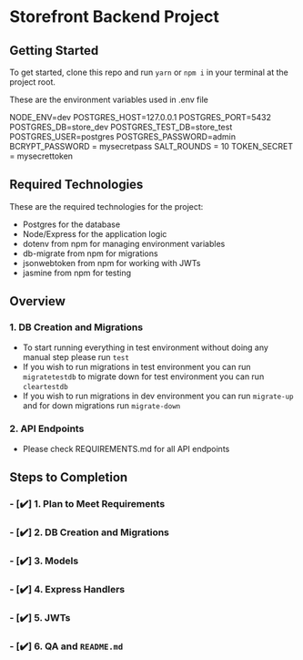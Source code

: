 # Storefront Backend Project

## Getting Started

To get started, clone this repo and run `yarn` or `npm i` in your terminal at the project root.

These are the environment variables used in .env file

NODE_ENV=dev
POSTGRES_HOST=127.0.0.1
POSTGRES_PORT=5432
POSTGRES_DB=store_dev
POSTGRES_TEST_DB=store_test
POSTGRES_USER=postgres
POSTGRES_PASSWORD=admin
BCRYPT_PASSWORD = mysecretpass
SALT_ROUNDS = 10
TOKEN_SECRET = mysecrettoken

## Required Technologies

These are the required technologies for the project:

- Postgres for the database
- Node/Express for the application logic
- dotenv from npm for managing environment variables
- db-migrate from npm for migrations
- jsonwebtoken from npm for working with JWTs
- jasmine from npm for testing

## Overview

### 1. DB Creation and Migrations

- To start running everything in test environment without doing any manual step please run `test`
- If you wish to run migrations in test environment you can run `migratetestdb` to migrate down for test environment you can run `cleartestdb`
- If you wish to run migrations in dev environment you can run `migrate-up` and for down migrations run `migrate-down`

### 2. API Endpoints

- Please check REQUIREMENTS.md for all API endpoints

## Steps to Completion

### - [:heavy_check_mark:] 1. Plan to Meet Requirements

### - [:heavy_check_mark:] 2. DB Creation and Migrations

### - [:heavy_check_mark:] 3. Models

### - [:heavy_check_mark:] 4. Express Handlers

### - [:heavy_check_mark:] 5. JWTs

### - [:heavy_check_mark:] 6. QA and `README.md`
